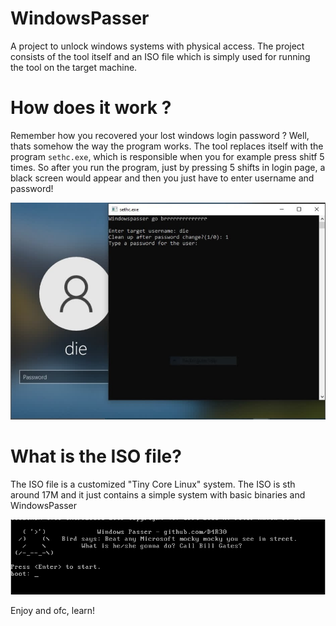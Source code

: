 # WindowsPasser
A project to unlock windows systems with physical access. The project consists of the tool itself and an ISO file which is simply used for running the tool on the target machine.


# How does it work ?
Remember how you recovered your lost windows login password ? Well, thats somehow the way the program works. The tool replaces itself with the program `sethc.exe`, which is responsible when you for example press shitf 5 times. So after you run the program, just by pressing 5 shifts in login page, a black screen would appear and then you just have to enter username and password!

![alt text](https://github.com/D4R30/WindowsPasser/blob/main/login.jpg?raw=true)

# What is the ISO file?
The ISO file is a customized "Tiny Core Linux" system. The ISO is sth around 17M and it just contains a simple system with basic binaries and WindowsPasser

![alt text](https://github.com/D4R30/WindowsPasser/blob/main/boot.png?raw=true)

Enjoy and ofc, learn!
